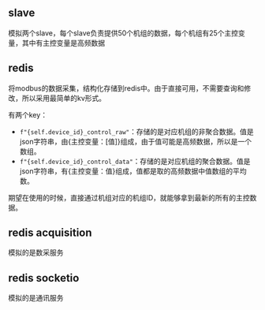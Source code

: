 ## slave
模拟两个slave，每个slave负责提供50个机组的数据，每个机组有25个主控变量，其中有主控变量是高频数据

## redis
将modbus的数据采集，结构化存储到redis中。由于直接可用，不需要查询和修改，所以采用最简单的kv形式。

有两个key：
- `f"{self.device_id}_control_raw"`：存储的是对应机组的非聚合数据。值是json字符串，由{主控变量：[值]}组成，由于值可能是高频数据，所以是一个数组。
- `f"{self.device_id}_control_data"`：存储的是对应机组的聚合数据。值是json字符串，有{主控变量：值}组成，值都是取的高频数据中值数组的平均数。

期望在使用的时候，直接通过机组对应的机组ID，就能够拿到最新的所有的主控数据。

## redis acquisition
模拟的是数采服务


## redis socketio
模拟的是通讯服务

